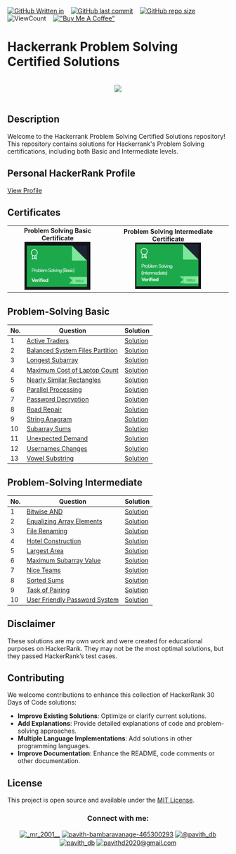 <!--
-- Author: Pavith Bambaravanage
-- URL: https://github.com/Pavith19
-->

[![GitHub Written in](https://img.shields.io/badge/Written%20in-Python-blue)](https://shields.io/)&nbsp;&nbsp;&nbsp;
[![GitHub last commit](https://img.shields.io/github/last-commit/Pavith19/Hackerrank-Problem-Solving-Certified-Solutions)](https://github.com/Pavith19/Hackerrank-Problem-Solving-Certified-Solutions/commits/main)&nbsp;&nbsp;&nbsp;
[![GitHub repo size](https://img.shields.io/github/repo-size/Pavith19/Hackerrank-Problem-Solving-Certified-Solutions)](https://github.com/Pavith19/Hackerrank-Problem-Solving-Certified-Solutions/archive/main.zip)&nbsp;&nbsp;&nbsp;
![ViewCount](https://views.whatilearened.today/views/github/Pavith19/Hackerrank-Problem-Solving-Certified-Solutions.svg?cache=remove)&nbsp;&nbsp;&nbsp;
[!["Buy Me A Coffee"](https://img.shields.io/badge/-Buy_me_a%C2%A0coffee-gray?logo=buy-me-a-coffee)](https://buymeacoffee.com/pavith_db)


# Hackerrank Problem Solving Certified Solutions

<p align="center">  
	<br>
	<a href="https://www.hackerrank.com/profile/Pavith_DB">
        <img height=100 src="https://hrcdn.net/community-frontend/assets/brand/logo-new-white-green-a5cb16e0ae.svg"> 
    </a>
    <br>
    <br>
</p>

## Description

Welcome to the Hackerrank Problem Solving Certified Solutions repository! This repository contains solutions for Hackerrank's Problem Solving certifications, including both Basic and Intermediate levels.

## Personal HackerRank Profile

[View Profile](https://www.hackerrank.com/profile/Pavith_DB)

## Certificates

<table>
    <tr>
        <td align="center">
            <strong>Problem Solving Basic Certificate</strong>
            <br>
            <a href="https://www.hackerrank.com/profile/Pavith_DB">
                <img src="https://github.com/Pavith19/Hackerrank-Problem-Solving-Certified-Solutions/blob/main/Badge/problem_solving_basic_skill.jpg" width="150" alt="Problem Solving Basic Certificate">
            </a>
        </td>
        <td align="center">
            <strong>Problem Solving Intermediate Certificate</strong>
            <br>
            <a href="https://www.hackerrank.com/profile/Pavith_DB">
                <img src="https://github.com/Pavith19/Hackerrank-Problem-Solving-Certified-Solutions/blob/main/Badge/problem_solving_inter_skill.jpg" width="150" alt="Problem Solving Intermediate Certificate">
            </a>
        </td>
    </tr>
</table>

## Problem-Solving Basic

| No. | Question                                  | Solution                                          |
|-----|-------------------------------------------|---------------------------------------------------|
| 1   | [Active Traders](https://github.com/Pavith19/Hackerrank-Problem-Solving-Certified-Solutions/tree/main/Problem-Solving-Basic/active-traders) | [Solution](https://github.com/Pavith19/Hackerrank-Problem-Solving-Certified-Solutions/tree/main/Problem-Solving-Basic/active-traders)                  |
| 2   | [Balanced System Files Partition](https://github.com/Pavith19/Hackerrank-Problem-Solving-Certified-Solutions/tree/main/Problem-Solving-Basic/balanced-system-files-partition) | [Solution](https://github.com/Pavith19/Hackerrank-Problem-Solving-Certified-Solutions/tree/main/Problem-Solving-Basic/balanced-system-files-partition)              |
| 3   | [Longest Subarray](https://github.com/Pavith19/Hackerrank-Problem-Solving-Certified-Solutions/tree/main/Problem-Solving-Basic/longest-subarray) | [Solution](https://github.com/Pavith19/Hackerrank-Problem-Solving-Certified-Solutions/tree/main/Problem-Solving-Basic/longest-subarray)                    |
| 4   | [Maximum Cost of Laptop Count](https://github.com/Pavith19/Hackerrank-Problem-Solving-Certified-Solutions/tree/main/Problem-Solving-Basic/maximum-cost-of-laptop-count) | [Solution](https://github.com/Pavith19/Hackerrank-Problem-Solving-Certified-Solutions/tree/main/Problem-Solving-Basic/maximum-cost-of-laptop-count)               |
| 5   | [Nearly Similar Rectangles](https://github.com/Pavith19/Hackerrank-Problem-Solving-Certified-Solutions/tree/main/Problem-Solving-Basic/nearly-similar-rectangles) | [Solution](https://github.com/Pavith19/Hackerrank-Problem-Solving-Certified-Solutions/tree/main/Problem-Solving-Basic/nearly-similar-rectangles)                        |
| 6   | [Parallel Processing](https://github.com/Pavith19/Hackerrank-Problem-Solving-Certified-Solutions/tree/main/Problem-Solving-Basic/parallel-processing) | [Solution](https://github.com/Pavith19/Hackerrank-Problem-Solving-Certified-Solutions/tree/main/Problem-Solving-Basic/parallel-processing)                          |
| 7   | [Password Decryption](https://github.com/Pavith19/Hackerrank-Problem-Solving-Certified-Solutions/tree/main/Problem-Solving-Basic/password-decryption) | [Solution](https://github.com/Pavith19/Hackerrank-Problem-Solving-Certified-Solutions/tree/main/Problem-Solving-Basic/password-decryption)                      |
| 8   | [Road Repair](https://github.com/Pavith19/Hackerrank-Problem-Solving-Certified-Solutions/tree/main/Problem-Solving-Basic/road-repair) | [Solution](https://github.com/Pavith19/Hackerrank-Problem-Solving-Certified-Solutions/tree/main/Problem-Solving-Basic/road-repair)             |
| 9   | [String Anagram](https://github.com/Pavith19/Hackerrank-Problem-Solving-Certified-Solutions/tree/main/Problem-Solving-Basic/string-anagram) | [Solution](https://github.com/Pavith19/Hackerrank-Problem-Solving-Certified-Solutions/tree/main/Problem-Solving-Basic/string-anagram)                   |
| 10  | [Subarray Sums](https://github.com/Pavith19/Hackerrank-Problem-Solving-Certified-Solutions/tree/main/Problem-Solving-Basic/subarray-sums) | [Solution](https://github.com/Pavith19/Hackerrank-Problem-Solving-Certified-Solutions/tree/main/Problem-Solving-Basic/subarray-sums)                |
| 11  | [Unexpected Demand](https://github.com/Pavith19/Hackerrank-Problem-Solving-Certified-Solutions/tree/main/Problem-Solving-Basic/unexpected-demand) | [Solution](https://github.com/Pavith19/Hackerrank-Problem-Solving-Certified-Solutions/tree/main/Problem-Solving-Basic/unexpected-demand)                 |
| 12  | [Usernames Changes](https://github.com/Pavith19/Hackerrank-Problem-Solving-Certified-Solutions/tree/main/Problem-Solving-Basic/usernames-changes) | [Solution](https://github.com/Pavith19/Hackerrank-Problem-Solving-Certified-Solutions/tree/main/Problem-Solving-Basic/usernames-changes)                 |
| 13  | [Vowel Substring](https://github.com/Pavith19/Hackerrank-Problem-Solving-Certified-Solutions/tree/main/Problem-Solving-Basic/vowel-substring) | [Solution](https://github.com/Pavith19/Hackerrank-Problem-Solving-Certified-Solutions/tree/main/Problem-Solving-Basic/vowel-substring)                 |

## Problem-Solving Intermediate

| No. | Question                                  | Solution                                          |
|-----|-------------------------------------------|---------------------------------------------------|
| 1   | [Bitwise AND](https://github.com/Pavith19/Hackerrank-Problem-Solving-Certified-Solutions/tree/main/Problem-Solving-Intermediate/bitwise-and) | [Solution](https://github.com/Pavith19/Hackerrank-Problem-Solving-Certified-Solutions/tree/main/Problem-Solving-Intermediate/bitwise-and)                  |
| 2   | [Equalizing Array Elements](https://github.com/Pavith19/Hackerrank-Problem-Solving-Certified-Solutions/tree/main/Problem-Solving-Intermediate/equalizing-array-elements) | [Solution](https://github.com/Pavith19/Hackerrank-Problem-Solving-Certified-Solutions/tree/main/Problem-Solving-Intermediate/equalizing-array-elements)              |
| 3   | [File Renaming](https://github.com/Pavith19/Hackerrank-Problem-Solving-Certified-Solutions/tree/main/Problem-Solving-Intermediate/file-renaming) | [Solution](https://github.com/Pavith19/Hackerrank-Problem-Solving-Certified-Solutions/tree/main/Problem-Solving-Intermediate/file-renaming)                    |
| 4   | [Hotel Construction](https://github.com/Pavith19/Hackerrank-Problem-Solving-Certified-Solutions/tree/main/Problem-Solving-Intermediate/hotel-construction) | [Solution](https://github.com/Pavith19/Hackerrank-Problem-Solving-Certified-Solutions/tree/main/Problem-Solving-Intermediate/hotel-construction)               |
| 5   | [Largest Area](https://github.com/Pavith19/Hackerrank-Problem-Solving-Certified-Solutions/tree/main/Problem-Solving-Intermediate/largest-area) | [Solution](https://github.com/Pavith19/Hackerrank-Problem-Solving-Certified-Solutions/tree/main/Problem-Solving-Intermediate/largest-area)                        |
| 6   | [Maximum Subarray Value](https://github.com/Pavith19/Hackerrank-Problem-Solving-Certified-Solutions/tree/main/Problem-Solving-Intermediate/maximum-subarray-value) | [Solution](https://github.com/Pavith19/Hackerrank-Problem-Solving-Certified-Solutions/tree/main/Problem-Solving-Intermediate/maximum-subarray-value)                          |
| 7   | [Nice Teams](https://github.com/Pavith19/Hackerrank-Problem-Solving-Certified-Solutions/tree/main/Problem-Solving-Intermediate/nice-teams) | [Solution](https://github.com/Pavith19/Hackerrank-Problem-Solving-Certified-Solutions/tree/main/Problem-Solving-Intermediate/nice-teams)                      |
| 8   | [Sorted Sums](https://github.com/Pavith19/Hackerrank-Problem-Solving-Certified-Solutions/tree/main/Problem-Solving-Intermediate/sorted-sums) | [Solution](https://github.com/Pavith19/Hackerrank-Problem-Solving-Certified-Solutions/tree/main/Problem-Solving-Intermediate/sorted-sums)             |
| 9   | [Task of Pairing](https://github.com/Pavith19/Hackerrank-Problem-Solving-Certified-Solutions/tree/main/Problem-Solving-Intermediate/task-of-pairing) | [Solution](https://github.com/Pavith19/Hackerrank-Problem-Solving-Certified-Solutions/tree/main/Problem-Solving-Intermediate/task-of-pairing)                   |
| 10  | [User Friendly Password System](https://github.com/Pavith19/Hackerrank-Problem-Solving-Certified-Solutions/tree/main/Problem-Solving-Intermediate/user-friendly-password-system) | [Solution](https://github.com/Pavith19/Hackerrank-Problem-Solving-Certified-Solutions/tree/main/Problem-Solving-Intermediate/user-friendly-password-system)                |

## Disclaimer

These solutions are my own work and were created for educational purposes on HackerRank. They may not be the most optimal solutions, but they passed HackerRank’s test cases.

## Contributing

We welcome contributions to enhance this collection of HackerRank 30 Days of Code solutions:

- **Improve Existing Solutions**: Optimize or clarify current solutions.
- **Add Explanations**: Provide detailed explanations of code and problem-solving approaches.
- **Multiple Language Implementations**: Add solutions in other programming languages.
- **Improve Documentation**: Enhance the README, code comments or other documentation.

## License

This project is open source and available under the [MIT License](LICENSE).


<h3 align="center">Connect with me:</h3>
<p align="center">
  <a href="https://instagram.com/_mr_2001__" target="blank"><img align="center" src="https://raw.githubusercontent.com/rahuldkjain/github-profile-readme-generator/master/src/images/icons/Social/instagram.svg" alt="_mr_2001__" height="30" width="40" /></a>
  <a href="https://linkedin.com/in/www.linkedin.com/in/pavith-bambaravanage-465300293" target="blank"><img align="center" src="https://raw.githubusercontent.com/rahuldkjain/github-profile-readme-generator/master/src/images/icons/Social/linked-in-alt.svg" alt="pavith-bambaravanage-465300293" height="25" width="35" /></a>
  <a href="https://www.hackerrank.com/@pavith_db" target="blank"><img align="center" src="https://raw.githubusercontent.com/rahuldkjain/github-profile-readme-generator/master/src/images/icons/Social/hackerrank.svg" alt="@pavith_db" height="40" width="45" /></a>
  <a href="https://www.leetcode.com/pavith_db" target="blank"><img align="center" src="https://raw.githubusercontent.com/rahuldkjain/github-profile-readme-generator/master/src/images/icons/Social/leet-code.svg" alt="pavith_db" height="30" width="40" /></a>
  <a href="mailto:pavithd2020@gmail.com" target="blank"><img align="center" src="https://github.com/TheDudeThatCode/TheDudeThatCode/raw/master/Assets/Gmail.svg" alt="pavithd2020@gmail.com" height="30" width="40" /></a>
</p>

